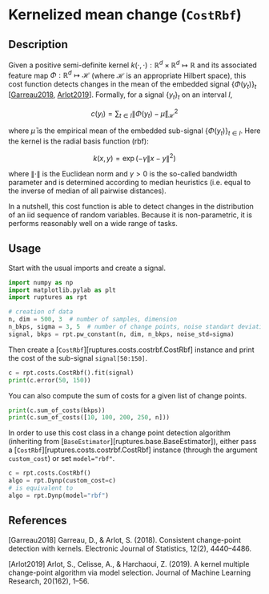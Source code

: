 # Kernelized mean change (`CostRbf`)

## Description

Given a positive semi-definite kernel $k(\cdot, \cdot) : \mathbb{R}^d\times \mathbb{R}^d \mapsto \mathbb{R}$ and its associated feature map $\Phi:\mathbb{R}^d \mapsto \mathcal{H}$ (where $\mathcal{H}$ is an appropriate Hilbert space), this cost function detects changes in the mean of the embedded signal $\{\Phi(y_t)\}_t$ [[Garreau2018](#Garreau2018), [Arlot2019](#Arlot2019)].
Formally, for a signal $\{y_t\}_t$ on an interval $I$,

$$
c(y_{I}) = \sum_{t\in I} \| \Phi(y_t) - \bar{\mu} \|_{\mathcal{H}}^2
$$

where $\bar{\mu}$ is the empirical mean of the embedded sub-signal $\{\Phi(y_t)\}_{t\in I}$.
Here the kernel is the radial basis function (rbf):

$$
k(x, y) = \exp(-\gamma \| x - y \|^2 )
$$

where $\| \cdot \|$ is the Euclidean norm and $\gamma>0$ is the so-called bandwidth parameter and is determined according to median heuristics (i.e. equal to the inverse of median of all pairwise distances).

In a nutshell, this cost function is able to detect changes in the distribution of an iid sequence of random variables.
Because it is non-parametric, it is performs reasonably well on a wide range of tasks.

## Usage

Start with the usual imports and create a signal.

```python
import numpy as np
import matplotlib.pylab as plt
import ruptures as rpt

# creation of data
n, dim = 500, 3  # number of samples, dimension
n_bkps, sigma = 3, 5  # number of change points, noise standart deviation
signal, bkps = rpt.pw_constant(n, dim, n_bkps, noise_std=sigma)
```

Then create a [`CostRbf`][ruptures.costs.costrbf.CostRbf] instance and print the cost of the sub-signal `signal[50:150]`.

```python
c = rpt.costs.CostRbf().fit(signal)
print(c.error(50, 150))
```

You can also compute the sum of costs for a given list of change points.

```python
print(c.sum_of_costs(bkps))
print(c.sum_of_costs([10, 100, 200, 250, n]))
```

In order to use this cost class in a change point detection algorithm (inheriting from [`BaseEstimator`][ruptures.base.BaseEstimator]), either pass a [`CostRbf`][ruptures.costs.costrbf.CostRbf] instance (through the argument `custom_cost`) or set `model="rbf"`.

```python
c = rpt.costs.CostRbf()
algo = rpt.Dynp(custom_cost=c)
# is equivalent to
algo = rpt.Dynp(model="rbf")
```

## References

<a id="Garreau2018">[Garreau2018]</a>
Garreau, D., & Arlot, S. (2018). Consistent change-point detection with kernels. Electronic Journal of Statistics, 12(2), 4440–4486.

<a id="Arlot2019">[Arlot2019]</a>
Arlot, S., Celisse, A., & Harchaoui, Z. (2019). A kernel multiple change-point algorithm via model selection. Journal of Machine Learning Research, 20(162), 1–56.
